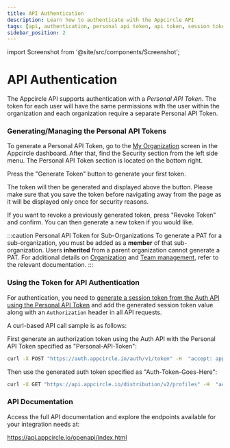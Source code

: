 ```yaml
---
title: API Authentication
description: Learn how to authenticate with the Appcircle API
tags: [api, authentication, personal api token, api token, session token]
sidebar_position: 2
---
```


import Screenshot from '@site/src/components/Screenshot';

# API Authentication

The Appcircle API supports authentication with a _Personal API Token_. The token for each user will have the same permissions with the user within the organization and each organization require a separate Personal API Token.

### Generating/Managing the Personal API Tokens

To generate a Personal API Token, go to the [My Organization](/account/my-organization/profile-and-team/organization-management) screen in the Appcircle dashboard. After that, find the Security section from the left side menu. The Personal API Token section is located on the bottom right.

Press the "Generate Token" button to generate your first token.

<Screenshot url='https://cdn.appcircle.io/docs/assets/BE5035-api1.png' alt="Generate Personal API Token"/>

The token will then be generated and displayed above the button. Please make sure that you save the token before navigating away from the page as it will be displayed only once for security reasons.

<Screenshot url='https://cdn.appcircle.io/docs/assets/BE5035-api2.png' alt="Display Personal API Token" />

If you want to revoke a previously generated token, press "Revoke Token" and confirm. You can then generate a new token if you would like.

<Screenshot url='https://cdn.appcircle.io/docs/assets/BE5035-api3.png' alt="Revoke Personal API Token"/>

:::caution Personal API Token for Sub-Organizations
To generate a PAT for a sub-organization, you must be added as a **member** of that sub-organization. Users **inherited** from a parent organization cannot generate a PAT. For additional details on [Organization](/account/my-organization/profile-and-team/organization-management#working-with-multiple-organizations) and [Team management](/account/my-organization/profile-and-team/team-management#managing-team-members), refer to the relevant documentation.
:::

### Using the Token for API Authentication

For authentication, you need to [generate a session token from the Auth API using the Personal API Token](https://api.appcircle.io/openapi/index.html?urls.primaryName=auth) and add the generated session token value along with an `Authorization` header in all API requests.

A curl-based API call sample is as follows:

First generate an authorization token using the Auth API with the Personal API Token specified as "Personal-API-Token":

```bash
curl -X POST "https://auth.appcircle.io/auth/v1/token" -H  "accept: application/json" -H  "Content-Type: application/x-www-form-urlencoded" -d "pat=Personal-API-Token"
```

Then use the generated auth token specified as "Auth-Token-Goes-Here":

```bash
curl -X GET "https://api.appcircle.io/distribution/v2/profiles" -H  "accept: application/json" -H  "Authorization: Auth-Token-Goes-Here"
```

### API Documentation

Access the full API documentation and explore the endpoints available for your integration needs at:

https://api.appcircle.io/openapi/index.html

